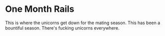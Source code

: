 # One Month Rails

This is where the unicorns get down for the mating season. This has been a bountiful season. There's fucking unicorns everywhere.
